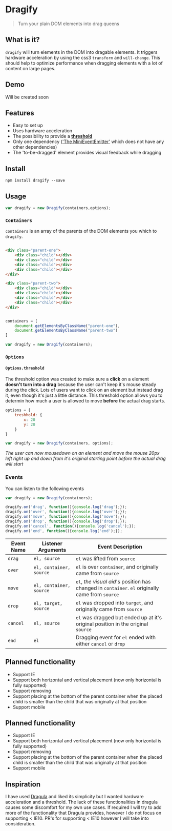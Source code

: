 # Dragify
> Turn your plain DOM elements into drag queens


## What is it?
`dragify` will turn elements in the DOM into dragable elements.
It triggers hardware acceleration by using the css3 `transform` and `will-change`.
This should help to optimize performance when dragging elements with a lot of content on large pages.


## Demo
Will be created soon


## Features

- Easy to set up
- Uses hardware acceleration
- The possibility to provide a [**threshold**][1]
- Only one dependency (['The MiniEventEmitter'][2] which does not have any other dependencies)
- The 'to-be-dragged' element provides visual feedback while dragging


## Install
```
npm install dragify --save
```


## Usage
```js
var dragify = new Dragify(containers,options);

```

### `Containers`
`containers` is an array of the parents of the DOM elements you which to `dragify`.

```html

<div class="parent-one">
	<div class="child"></div>
	<div class="child"></div>
	<div class="child"></div>
	<div class="child"></div>
</div>

<div class="parent-two">
	<div class="child"></div>
	<div class="child"></div>
	<div class="child"></div>
	<div class="child"></div>
</div>
```

```js

containers = [
	document.getElementsByClassName("parent-one"),
	document.getElementsByClassName("parent-two")
]

var dragify = new Dragify(containers);
```


### `Options`

#### `Options.threshold`
The threshold option was created to make sure a **click** on a element **doesn't turn into a drag** because the user can't keep it's mouse steady during the click.
Lots of users want to click on an element but instead drag it, even though it's just a little distance.
This threshold option allows you to determin how much a user is allowed to move **before** the actual drag starts.

```js
options = {
	treshhold: {
		x: 20
		y: 20
	}
}

var dragify = new Dragify(containers, options);
```
*The user can now mousedown on an element and move the mouse 20px left right up and down from it's original starting point before the actual drag will start*



### Events
You can listen to the following events

```js
var dragify = new Dragify(containers);

dragify.on('drag', function(){console.log('drag');});
dragify.on('over', function(){console.log('over');});
dragify.on('move', function(){console.log('move');});
dragify.on('drop', function(){console.log('drop');});
dragify.on('cancel', function(){console.log('cancel');});
dragify.on('end', function(){console.log('end');});
```

Event Name | Listener Arguments      | Event Description
-----------|-------------------------|-------------------
`drag`     | `el, source`            | `el` was lifted from `source`
`over`     | `el, container, source` | `el` is over `container`, and originally came from `source`
`move`     | `el, container, source` | `el`, _the visual aid_'s position has changed in `container`. `el` originally came from `source`
`drop`     | `el, target, source`    | `el` was dropped into `target`, and originally came from `source`
`cancel`   | `el, source`            | `el` was dragged but ended up at it's original position in the original `source`
`end`      | `el`                    | Dragging event for `el` ended with either `cancel` or `drop`


## Planned functionality
- Support IE
- Support both horizontal and vertical placement (now only horizontal is fully supported)
- Support removing
- Support placing at the bottom of the parent container when the placed child is smaller than the child that was originally at that position
- Support mobile


## Planned functionality
- Support IE
- Support both horizontal and vertical placement (now only horizontal is fully supported)
- Support removing
- Support placing at the bottom of the parent container when the placed child is smaller than the child that was originally at that position
- Support mobile


## Inspiration
I have used [Dragula][3] and liked its simplicity but I wanted hardware acceleration and a threshold.
The lack of these functionalities in dragula causes some discomfort for my own use cases.
If required I will try to add more of the functionality that Dragula provides, however I do not focus on supporting < IE10.
PR's for supporting < IE10 however I will take into consideration.


[1]: #threshold
[2]: https://github.com/hawkerboy7/mini-event-emitter
[3]: https://github.com/bevacqua/dragula/
